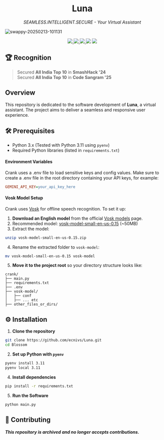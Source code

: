 <h1 align="center">Luna</h1>
<p align="center"><em>SEAMLESS.INTELLIGENT.SECURE - Your Virtual Assistant</em></p>

![swappy-20250213-101131](https://github.com/user-attachments/assets/d5bffa73-92b5-48e2-8e53-69e0f54f6dcd)

<p align="center">
  <a href="https://github.com/ecnivs/luna/stargazers">
    <img src="https://img.shields.io/github/stars/ecnivs/luna?style=flat-square">
  </a>
  <a href="https://github.com/ecnivs/luna/issues">
    <img src="https://img.shields.io/github/issues/ecnivs/luna?style=flat-square">
  </a>
  <a href="https://github.com/ecnivs/luna/blob/main/LICENSE">
    <img src="https://img.shields.io/github/license/ecnivs/luna?style=flat-square">
  </a>
  <img src="https://img.shields.io/badge/python-3.13%2B-blue?style=flat-square">
  <img src="https://img.shields.io/badge/platform-Linux%20%7C%20macOS%20%7C%20Windows-informational?style=flat-square">
</p>

## 🏆 Recognition
> Secured **All India Top 10** in **SmashHack '24** <br>
> Secured **All India Top 10** in **Code Sangram '25**

## Overview
This repository is dedicated to the software development of **Luna**, a virtual assistant. The project aims to deliver a seamless and responsive user experience.

## 🛠️ Prerequisites
- Python 3.x (Tested with Python 3.11 using `pyenv`)
- Required Python libraries (listed in `requirements.txt`)

#### Environment Variables
Crank uses a .env file to load sensitive keys and config values. Make sure to create a .env file in the root directory containing your API keys, for example:
```ini
GEMINI_API_KEY=your_api_key_here
```

#### Vosk Model Setup
Crank uses [Vosk](https://alphacephei.com/vosk/) for offline speech recognition. To set it up:
1. **Download an English model** from the official [Vosk models](https://alphacephei.com/vosk/models) page.
2. Recommended model: [vosk-model-small-en-us-0.15](https://alphacephei.com/vosk/models/vosk-model-small-en-us-0.15.zip) (~50MB)
3. Extract the model:
```bash
unzip vosk-model-small-en-us-0.15.zip
```
4. Rename the extracted folder to `vosk-model`:
```bash
mv vosk-model-small-en-us-0.15 vosk-model
```
5. **Move it to the project root** so your directory structure looks like:
```
crank/
├── main.py
├── requirements.txt
├── .env
├── vosk-model/
│   ├── conf
│   ├── ... etc
├── other_files_or_dirs/
```

## ⚙️ Installation
1. **Clone the repository**
```bash
git clone https://github.com/ecnivs/Luna.git
cd Blossom
```
2. **Set up Python with `pyenv`**
```bash
pyenv install 3.11
pyenv local 3.11
```
4. **Install dependencies**
```bash
pip install -r requirements.txt
```
5. **Run the Software**
```bash
python main.py
```

## 🙌 Contributing
#### *This repository is archived and no longer accepts contributions.*
